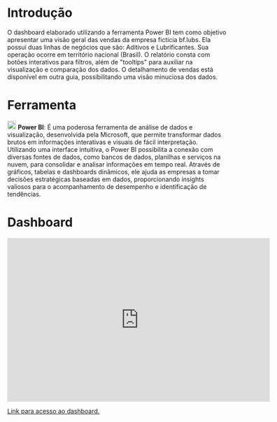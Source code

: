 # Introdução
O dashboard elaborado utilizando a ferramenta Power BI tem como objetivo apresentar uma visão geral das vendas da empresa ficticia bf.lubs. Ela possuí duas linhas de negócios que são: Aditivos e Lubrificantes. Sua operação ocorre em território nacional (Brasil).
O relatório consta com botões interativos para filtros, além de "tooltips" para auxiliar na visualização e comparação dos dados. O detalhamento de vendas está disponível em outra guia, possibilitando uma visão minuciosa dos dados.

# Ferramenta
<img src="https://64.media.tumblr.com/076fde982e67571b91681921bbf73b6f/71e6beee86ccc558-d2/s1280x1920/6a303efdd4655e35b4f2bde190eea6f72ff4dd0d.pnj" width="20" height="20" /> **Power BI**: É uma poderosa ferramenta de análise de dados e visualização, desenvolvida pela Microsoft, que permite transformar dados brutos em informações interativas e visuais de fácil interpretação. Utilizando uma interface intuitiva, o Power BI possibilita a conexão com diversas fontes de dados, como bancos de dados, planilhas e serviços na nuvem, para consolidar e analisar informações em tempo real. Através de gráficos, tabelas e dashboards dinâmicos, ele ajuda as empresas a tomar decisões estratégicas baseadas em dados, proporcionando insights valiosos para o acompanhamento de desempenho e identificação de tendências.

# Dashboard
<iframe title="2022 Sales" width="600" height="373.5" src="https://app.powerbi.com/view?r=eyJrIjoiYzZmYjc4Y2ItZGFhNy00ODk5LTlhYjctYmU1NTM2Y2M3ZTdiIiwidCI6IjYzZTE3ZmYzLWE1NjAtNGNhYS04ZTNlLTg0MjNjMzI4YzI5OCJ9" frameborder="0" allowFullScreen="true"></iframe>

[Link para acesso ao dashboard.](https://app.powerbi.com/view?r=eyJrIjoiYzZmYjc4Y2ItZGFhNy00ODk5LTlhYjctYmU1NTM2Y2M3ZTdiIiwidCI6IjYzZTE3ZmYzLWE1NjAtNGNhYS04ZTNlLTg0MjNjMzI4YzI5OCJ9)
